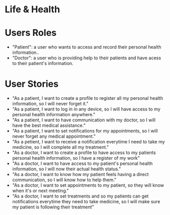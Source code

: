 # Life & Health

# Users Roles

- "Patient": a user who wants to access and record their personal health information..
- "Doctor": a user who is providing help to their patients and have acess to their patient's information.

# User Stories

- "As a patient, I want to create a profile to register all my personal health information, so I will never forget it."
- "As a patient, I want to log in in any device, so I will have access to my personal health information anywhere."
- "As a patient, I want to have communication with my doctor, so I will have the best medical assistance."
- "As a patient, I want to set notifications for my appointments, so I will never forget any medical appointment."
- "As a petient, I want to receive a notification everytime I need to take my medicine, so I will complete all my treatment."
- "As a doctor, I want to create a profile to have access to my patients personal health information, so I have a register of my work"
- "As a doctor, I want to have access to my patient's personal health information, so I will now their actual health status."
- "As a doctor, I want to know how my patient feels having a direct communication, so I will know how to help them."
- "As a doctor, I want to set appointments to my patient, so they will know when it's or next meeting."
- "As a doctor, I want to set treatments and so my patients can get notifications everytime they need to take medicine, so I will make sure my patient is following their treatment"
